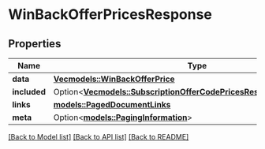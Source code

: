 # WinBackOfferPricesResponse

## Properties

Name | Type | Description | Notes
------------ | ------------- | ------------- | -------------
**data** | [**Vec<models::WinBackOfferPrice>**](WinBackOfferPrice.md) |  | 
**included** | Option<[**Vec<models::SubscriptionOfferCodePricesResponseIncludedInner>**](SubscriptionOfferCodePricesResponse_included_inner.md)> |  | [optional]
**links** | [**models::PagedDocumentLinks**](PagedDocumentLinks.md) |  | 
**meta** | Option<[**models::PagingInformation**](PagingInformation.md)> |  | [optional]

[[Back to Model list]](../README.md#documentation-for-models) [[Back to API list]](../README.md#documentation-for-api-endpoints) [[Back to README]](../README.md)



